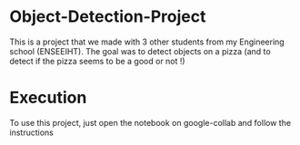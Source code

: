 # Object-Detection-Project
This is a project that we made with 3 other students from my Engineering school (ENSEEIHT). The goal was to detect objects on a pizza (and to detect if the pizza seems to be a good or not !)

# Execution
To use this project, just open the notebook on google-collab and follow the instructions
